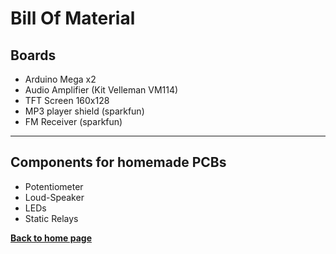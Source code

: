 # Bill Of Material



## Boards

* Arduino Mega x2
* Audio Amplifier (Kit Velleman VM114)
* TFT Screen 160x128
* MP3 player shield (sparkfun)
* FM Receiver  (sparkfun)



----

## Components for homemade PCBs

* Potentiometer
* Loud-Speaker
* LEDs
* Static Relays



**[Back to home page](../index)**